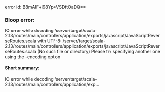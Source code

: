 error id: B8mAIF+l98Yp4VSDftOaDQ==
### Bloop error:

IO error while decoding <WORKSPACE>/server/target/scala-2.13/routes/main/controllers/application/exports/javascript/JavaScriptReverseRoutes.scala with UTF-8: <WORKSPACE>/server/target/scala-2.13/routes/main/controllers/application/exports/javascript/JavaScriptReverseRoutes.scala (No such file or directory)
Please try specifying another one using the -encoding option
#### Short summary: 

IO error while decoding <WORKSPACE>/server/target/scala-2.13/routes/main/controllers/application/exp...